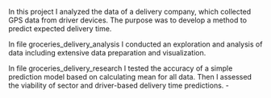 In this project I analyzed the data of a delivery company, which collected GPS data from driver devices. The purpose was to develop a method to predict expected delivery time.

In file groceries_delivery_analysis I conducted an exploration and analysis of data including extensive data preparation and visualization.

In file groceries_delivery_research I tested the accuracy of a simple prediction model based on calculating mean for all data. 
Then I assessed the viability of sector and driver-based delivery time predictions.        -

